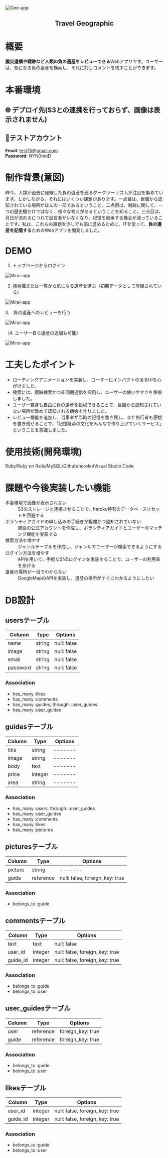 ![Geo-app](7e483251f01d80ac5c33bbe074341d69.gif)

<h2 align="center">Travel Geographic</h2>

# 概要
**震災遺構や戦跡など人類の負の遺産をレビューできる**Webアプリです。ユーザーは、気になる負の遺産を検索し、それに対しコメントを残すことができます。

# 本番環境
## 🌐 デプロイ先(S3との連携を行っておらず、画像は表示されません)

## :memo:テストアカウント
**Email**: test75@gmail.com  
**Password**: NYN0rsnD

# 制作背景(意図)
昨今、人類が過去に経験した負の遺産を巡るダークツーリズムが注目を集めています。しかしながら、それにはいくつか課題があります。一点目は、世間から認知されている場所がほんの一部であるということ。二点目は、戦跡に関して、一つの歴史観だけではなく、様々な考えがあるということを知ること。三点目は、月日が流れるにつれて証言者がいなくなり、記憶を継承する機会が減っていることです。私は、これらの課題を少しでも前に進めるために、ITを使って、**負の遺産を記憶する**ためのWebアプリを開発しました。
 
# DEMO

1. トップページからログイン

![Mirai-app](https://i.gyazo.com/1dfc8c74e5d9fb4654e82db4d8639ad5.gif)

2. 検索欄または一覧から気になる遺産を選ぶ（初期データとして登録されている）

![Mirai-app](https://i.gyazo.com/9b8b3cb81b37e34e24743a877f3947e2.jpg)

3.　負の遺産へのレビューを行う

![Mirai-app](https://i.gyazo.com/fedeeba42e1a31c36b52063154e4e8b1.gif)

（4. ユーザー自ら遺産の追加も可能）

![Mirai-app](https://i.gyazo.com/35ebf5050ef81da56919b575e68ccd4c.png)

# 工夫したポイント
- ローディングアニメーションを実装し、ユーザーにインパクトのあるUIを心がけました。
- 検索には、曖昧検索かつ非同期通信を採用し、ユーザーの使いやすさを重視しました。
- ユーザー自身も自由に負の遺産を投稿できることで、世間から認知されていない場所が改めて認知される機会を作りました。
- レビュー機能を追加し、当事者が当時の記憶を書き残し、また旅行者も感想を書き残せることで、「記憶継承の文化をみんなで作り上げていくサービス」ということを意識しました。

# 使用技術(開発環境)
Ruby/Ruby on Rails/MySQL/Github/heroku/Visual Studio Code

# 課題や今後実装したい機能
<dl>
  <dt>本番環境で画像が表示されない</dt>
  <dd>S3のストレージと連携させることで、heroku特有のデータベースリセットを回避する</dd>
  <dt>ボランティアガイドの申し込みの手続きが複雑かつ認知されていない</dt>
  <dd>施設の公式アカウントを作成し、ボランティアガイドとユーザーのマッチング機能を実装する</dd>
  <dt>検索方法を増やす</dt>
  <dd>ジャンルテーブルを作成し、ジャンルでユーザーが検索できるようにする</dd>
  <dt>ログイン方法を増やす</dt>
  <dd>APIを用いて、手軽なSNSログインを実装することで、ユーザーの利用率をあげる</dd>
  <dt>遺産の場所が一目でわからない</dt>
  <dd>GoogleMapのAPIを実装し、遺産の場所がすぐにわかるようにしたい</dd>
</dl>
  


# DB設計
## usersテーブル
|Column|Type|Options|
|------|----|-------|
|name|string|null: false|
|image|string|null: false|
|email|string|null: false|
|password|string|null: false|

### Association
- has_many :likes
- has_many :comments
- has_many :guides, through: :user_guides
- has_many :user_guides

## guidesテーブル
|Column|Type|Options|
|------|----|-------|
|title|string|-------|
|image|string|-------|
|body|text|-------|
|price|integer|-------|
|area|string|-------|

### Association
- has_many :users, through: :user_guides
- has_many :user_guides
- has_many :comments
- has_many :likes
- has_many :pictures

## picturesテーブル
|Column|Type|Options|
|------|----|-------|
|picture|string|-------|
|guide|reference|null: false, foreign_key: true|

### Association
- belongs_to :guide

## commentsテーブル
|Column|Type|Options|
|------|----|-------|
|text|text|null: false|
|user_id|integer|null: false, foreign_key: true|
|guide_id|integer|null: false, foreign_key: true|
### Association
- belongs_to :guide
- belongs_to :user

## user_guidesテーブル
|Column|Type|Options|
|------|----|-------|
|user|reference|foreign_key: true|
|guide|reference|foreign_key: true|
### Association
- belongs_to :guide
- belongs_to :user

## likesテーブル
|Column|Type|Options|
|------|----|-------|
|user_id|integer|null: false, foreign_key: true|
|guide_id|integer|null: false, foreign_key: true|
### Association
- belongs_to :guide
- belongs_to :user
